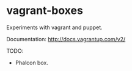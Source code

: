 vagrant-boxes
=============

Experiments with vagrant and puppet.

Documentation: http://docs.vagrantup.com/v2/

TODO:
* Phalcon box.
